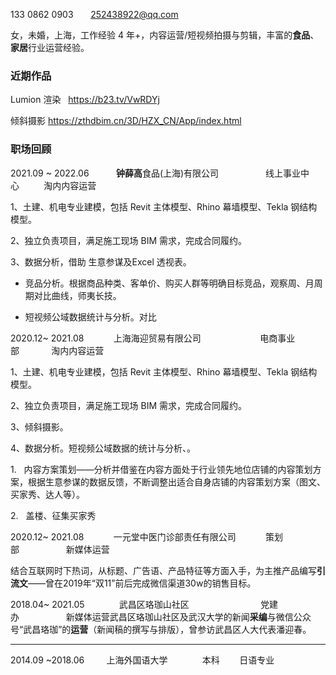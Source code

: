 133 0862 0903       [252438922@qq.com](mailto:252438922@qq.com)

女，未婚，上海，工作经验 4 年+，内容运营/短视频拍摄与剪辑，丰富的**食品**、**家居**行业运营经验。

### 近期作品

Lumion 渲染   https://b23.tv/VwRDYj

倾斜摄影 https://zthdbim.cn/3D/HZX_CN/App/index.html

### 职场回顾

2021.09 ~ 2022.06           **钟薛高**食品(上海)有限公司                   线上事业中心          淘内内容运营

1、土建、机电专业建模，包括 Revit 主体模型、Rhino 幕墙模型、Tekla 钢结构模型。

2、独立负责项目，满足施工现场 BIM 需求，完成合同履约。

3、数据分析，借助 生意参谋及Excel 透视表。

- 竞品分析。根据商品种类、客单价、购买人群等明确目标竞品，观察周、月周期对比曲线，师夷长技。
  
- 短视频公域数据统计与分析。对比
  

2020.12~ 2021.08            上海海迎贸易有限公司                        电商事业部             淘内内容运营

1、土建、机电专业建模，包括 Revit 主体模型、Rhino 幕墙模型、Tekla 钢结构模型。

2、独立负责项目，满足施工现场 BIM 需求，完成合同履约。

3、倾斜摄影。

4、数据分析。短视频公域数据的统计与分析、。

1.   内容方案策划——分析并借鉴在内容方面处于行业领先地位店铺的内容策划方案，根据生意参谋的数据反馈，不断调整出适合自身店铺的内容策划方案（图文、买家秀、达人等）。

2.   盖楼、征集买家秀

2020.12~ 2021.08            一元堂中医门诊部责任有限公司            策划部                   新媒体运营

结合互联网时下热词，从标题、广告语、产品特征等方面入手，为主推产品编写**引流文**——曾在2019年“双11”前后完成微信渠道30w的销售目标。

2018.04~ 2021.05              武昌区珞珈山社区                             党建办                   新媒体运营武昌区珞珈山社区及武汉大学的新闻**采编**与微信公众号“武昌珞珈”的**运营**（新闻稿的撰写与排版），曾参访武昌区人大代表潘迎春。

---

2014.09 ~2018.06         上海外国语大学              本科        日语专业
